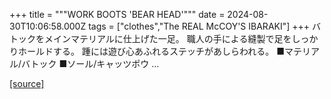 +++
title = """WORK BOOTS 'BEAR HEAD'"""
date = 2024-08-30T10:06:58.000Z
tags = ["clothes","The REAL McCOY'S IBARAKI"]
+++
バトックをメインマテリアルに仕上げた一足。 職人の手による縫製で足をしっかりホールドする。 踵には遊び心あふれるステッチがあしらわれる。 ■マテリアル/バトック ■ソール/キャッツポウ ...

[[source]](https://the-realmccoys.ocnk.net/product/462)
